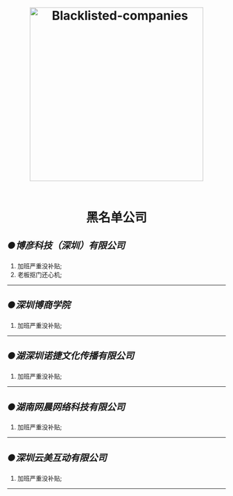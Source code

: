 
<h1 align="center">
  <img src="https://github.com.png" alt="Blacklisted-companies" width="400">
  
  <br>黑名单公司<br>
  
  
  


## *●博彦科技（深圳）有限公司*

### 
1. 加班严重没补贴;
2. 老板抠门还心机;

----------------------------------------------

## *●深圳博商学院*

### 
1. 加班严重没补贴;

----------------------------------------------

## *●湖深圳诺捷文化传播有限公司*

### 
1. 加班严重没补贴;

----------------------------------------------
## *●湖南网晨网络科技有限公司*

### 
1. 加班严重没补贴;

----------------------------------------------
## *●深圳云美互动有限公司*

### 
1. 加班严重没补贴;

----------------------------------------------

